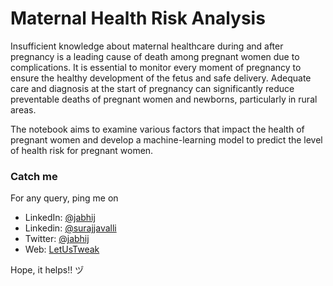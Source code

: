 # Maternal Health Risk Analysis
Insufficient knowledge about maternal healthcare during and after pregnancy is a leading cause of death among pregnant women due to complications. It is essential to monitor every moment of pregnancy to ensure the healthy development of the fetus and safe delivery. Adequate care and diagnosis at the start of pregnancy can significantly reduce preventable deaths of pregnant women and newborns, particularly in rural areas.

The notebook aims to examine various factors that impact the health of pregnant women and develop a machine-learning model to predict the level of health risk for pregnant women.

### Catch me
For any query, ping me on 
- LinkedIn: [@jabhij](https://www.linkedin.com/in/jabhij/)
- Linkedin: [@surajjavalli](https://www.linkedin.com/in/surajjavalli/)
- Twitter: [@jabhij](https://twitter.com/jabhij)
- Web: [LetUsTweak](http://letustweak.com)

Hope, it helps!! ヅ

